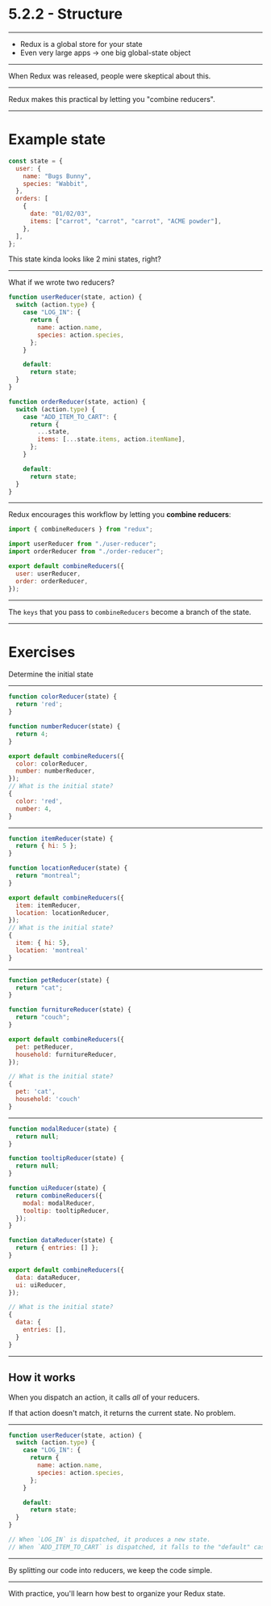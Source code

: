 # 5.2.2 - Structure

---

- Redux is a global store for your state
- Even very large apps -> one big global-state object

---

When Redux was released, people were skeptical about this.

---

Redux makes this practical by letting you "combine reducers".

---

# Example state

```js
const state = {
  user: {
    name: "Bugs Bunny",
    species: "Wabbit",
  },
  orders: [
    {
      date: "01/02/03",
      items: ["carrot", "carrot", "carrot", "ACME powder"],
    },
  ],
};
```

This state kinda looks like 2 mini states, right?

---

What if we wrote two reducers?

```js
function userReducer(state, action) {
  switch (action.type) {
    case "LOG_IN": {
      return {
        name: action.name,
        species: action.species,
      };
    }

    default:
      return state;
  }
}

function orderReducer(state, action) {
  switch (action.type) {
    case "ADD_ITEM_TO_CART": {
      return {
        ...state,
        items: [...state.items, action.itemName],
      };
    }

    default:
      return state;
  }
}
```

---

Redux encourages this workflow by letting you **combine reducers**:

```js
import { combineReducers } from "redux";

import userReducer from "./user-reducer";
import orderReducer from "./order-reducer";

export default combineReducers({
  user: userReducer,
  order: orderReducer,
});
```

---

The `keys` that you pass to `combineReducers` become a branch of the state.

---

# Exercises

Determine the initial state

---

```js
function colorReducer(state) {
  return 'red';
}

function numberReducer(state) {
  return 4;
}

export default combineReducers({
  color: colorReducer,
  number: numberReducer,
});
// What is the initial state?
{
  color: 'red',
  number: 4,
}
```

---

```js
function itemReducer(state) {
  return { hi: 5 };
}

function locationReducer(state) {
  return "montreal";
}

export default combineReducers({
  item: itemReducer,
  location: locationReducer,
});
// What is the initial state?
{
  item: { hi: 5},
  location: 'montreal'
}

```

---

```js
function petReducer(state) {
  return "cat";
}

function furnitureReducer(state) {
  return "couch";
}

export default combineReducers({
  pet: petReducer,
  household: furnitureReducer,
});

// What is the initial state?
{
  pet: 'cat',
  household: 'couch'
}
```

---

```js
function modalReducer(state) {
  return null;
}

function tooltipReducer(state) {
  return null;
}

function uiReducer(state) {
  return combineReducers({
    modal: modalReducer,
    tooltip: tooltipReducer,
  });
}

function dataReducer(state) {
  return { entries: [] };
}

export default combineReducers({
  data: dataReducer,
  ui: uiReducer,
});

// What is the initial state?
{
  data: {
    entries: [],
  }
}
```

---

## How it works

When you dispatch an action, it calls _all_ of your reducers.

If that action doesn't match, it returns the current state. No problem.

---

```js
function userReducer(state, action) {
  switch (action.type) {
    case "LOG_IN": {
      return {
        name: action.name,
        species: action.species,
      };
    }

    default:
      return state;
  }
}

// When `LOG_IN` is dispatched, it produces a new state.
// When `ADD_ITEM_TO_CART` is dispatched, it falls to the "default" case.
```

---

By splitting our code into reducers, we keep the code simple.

---

With practice, you'll learn how best to organize your Redux state.
